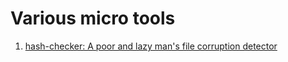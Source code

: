 # Various micro tools


1. [hash-checker: A poor and lazy man's file corruption detector](hash-checker)
